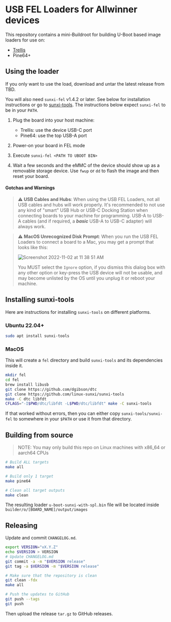 # USB FEL Loaders for Allwinner devices

This repository contains a mini-Buildroot for building U-Boot based image
loaders for use on:

- [Trellis](https://protolux.io/projects/trellis)
- Pine64+

## Using the loader

If you only want to use the load, download and untar the latest release from
TBD.

You will also need `sunxi-fel` v1.4.2 or later. See below for installation
instructions or go to [sunxi-tools](https://linux-sunxi.org/Sunxi-tools). The
instructions below expect `sunxi-fel` to be in your `PATH`.

1. Plug the board into your host machine:
   - Trellis: use the device USB-C port
   - Pine64: use the top USB-A port

2. Power-on your board in FEL mode

3. Execute `sunxi-fel <PATH TO UBOOT BIN>`

4. Wait a few seconds and the eMMC of the device should show up as a removable
   storage device. Use `fwup` or `dd` to flash the image and then reset your
   board.

#### Gotchas and Warnings

> ⚠️ **USB Cables and Hubs**: When using the USB FEL Loaders, not all USB cables
> and hubs will work properly. It's recommended to not use any kind of "smart"
> USB Hub or USB-C Docking Station when connecting boards to your machine for
> programming. USB-A to USB-A cables (and if required, a **_basic_** USB-A to
> USB-C adapter) will always work.

> ⚠️ **MacOS Unrecognized Disk Prompt**: When you run the USB FEL Loaders to
> connect a board to a Mac, you may get a prompt that looks like this:
>
> ![Screenshot 2022-11-02 at 11 38 51 AM](https://user-images.githubusercontent.com/61982076/199574378-9868734b-6b12-4af9-9937-ff620e817724.png)
>
> You MUST select the `Ignore` option, if you dismiss this dialog box with any
> other option or key-press the USB device will not be usable, and may become
> unlisted by the OS until you unplug it or reboot your machine.

## Installing sunxi-tools

Here are instructions for installing `sunxi-tools` on different platforms.

### Ubuntu 22.04+

```sh
sudo apt install sunxi-tools
```

### MacOS

This will create a `fel` directory and build `sunxi-tools` and its dependencies
inside it.

```sh
mkdir fel
cd fel
brew install libusb
git clone https://github.com/dgibson/dtc
git clone https://github.com/linux-sunxi/sunxi-tools
make -C dtc libfdt
CFLAGS="-I$PWD/dtc/libfdt -L$PWD/dtc/libfdt" make -C sunxi-tools
```

If that worked without errors, then you can either copy `sunxi-tools/sunxi-fel`
to somewhere in your `$PATH` or use it from that directory.

## Building from source

> NOTE: You may only build this repo on Linux machines with x86_64 or aarch64
> CPUs

```sh
# Build ALL targets
make all

# Build only 1 target
make pine64   

# Clean all target outputs
make clean
```

The resulting loader `u-boot-sunxi-with-spl.bin` file will be located inside
`builder/o/[BOARD_NAME]/output/images`

## Releasing

Update and commit `CHANGELOG.md`.

```sh
export VERSION="vX.Y.Z"
echo $VERSION > VERSION
# Update CHANGELOG.md
git commit -a -m "$VERSION release"
git tag -a $VERSION -m "$VERSION release"

# Make sure that the repository is clean
git clean -fdx
make all

# Push the updates to GitHub
git push --tags
git push
```

Then upload the release `tar.gz` to GitHub releases.
